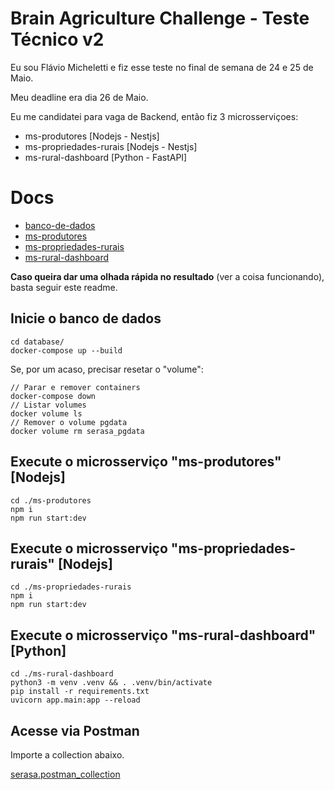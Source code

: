 # Brain Agriculture Challenge - Teste Técnico v2

Eu sou Flávio Micheletti e fiz esse teste no final de semana de 24 e 25 de Maio.

Meu deadline era dia 26 de Maio.

Eu me candidatei para vaga de Backend, então fiz 3 microsserviçoes:

- ms-produtores [Nodejs - Nestjs]
- ms-propriedades-rurais [Nodejs - Nestjs]
- ms-rural-dashboard [Python - FastAPI]


# Docs

- [banco-de-dados](database/readme.md)
- [ms-produtores](ms-produtores/readme.md)
- [ms-propriedades-rurais](ms-propriedades-rurais/readme.md)
- [ms-rural-dashboard](ms-rural-dashboard/readme.md)

**Caso queira dar uma olhada rápida no resultado** (ver a coisa funcionando), basta seguir este readme.


## Inicie o banco de dados

    cd database/
    docker-compose up --build


Se, por um acaso, precisar resetar o "volume":

    // Parar e remover containers
    docker-compose down
    // Listar volumes
    docker volume ls
    // Remover o volume pgdata
    docker volume rm serasa_pgdata


## Execute o microsserviço "ms-produtores" [Nodejs]

    cd ./ms-produtores
    npm i
    npm run start:dev


## Execute o microsserviço "ms-propriedades-rurais" [Nodejs]

    cd ./ms-propriedades-rurais
    npm i
    npm run start:dev


## Execute o microsserviço "ms-rural-dashboard" [Python]

    cd ./ms-rural-dashboard
    python3 -m venv .venv && . .venv/bin/activate
    pip install -r requirements.txt
    uvicorn app.main:app --reload



## Acesse via Postman

Importe a collection abaixo.

[serasa.postman_collection](serasa.postman_collection.json)



    